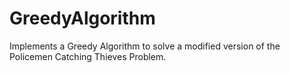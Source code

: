 # GreedyAlgorithm
Implements a Greedy Algorithm to solve a modified version of the Policemen Catching Thieves Problem.
